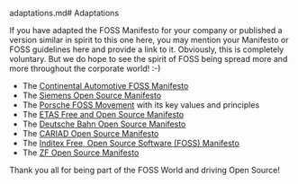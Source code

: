 adaptations.md# Adaptations

If you have adapted the FOSS Manifesto for your company or published a version similar in spirit to this one here, you may mention your Manifesto or FOSS guidelines here and provide a link to it. 
Obviously, this is completely voluntary. But we do hope to see the spirit of FOSS being spread more and more throughout the corporate world! :-)

- The [Continental Automotive FOSS Manifesto](https://cdn.continental.com/fileadmin/__imported/sites/corporate/_international/english/hubpages/10_20press/01_press_releases/10_20ces/2023/202301_continental_foss_manifesto.pdf)
- The [Siemens Open Source Manifesto](https://opensource.siemens.com/manifesto/)
- The [Porsche FOSS Movement](https://opensource.porsche.com/) with its key values and principles
- The [ETAS Free and Open Source Manifesto](https://www.etas.com/download-center-files/company/etas-open-source-manifesto-231011.pdf) 
- The [Deutsche Bahn Open Source Manifesto](https://opensource.deutschebahn.com/opensource-en)
- The [CARIAD Open Source Manifesto](https://cariad.technology/de/en/news/stories/cariad-open-source-manifesto.html) 
- The [Inditex Free, Open Source Software (FOSS) Manifesto](https://github.com/InditexTech/foss/blob/main/INDITEX_FOSS_Manifesto.md) 
- The [ZF Open Source Manifesto](https://www.zf.com/mobile/de/company/divisions_business_units/research_development/open_source/open_source.html)
  
Thank you all for being part of the FOSS World and driving Open Source!
